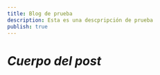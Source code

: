 ```yaml
---
title: Blog de prueba
description: Esta es una descpripción de prueba
publish: true
---
```

# _Cuerpo del post_
